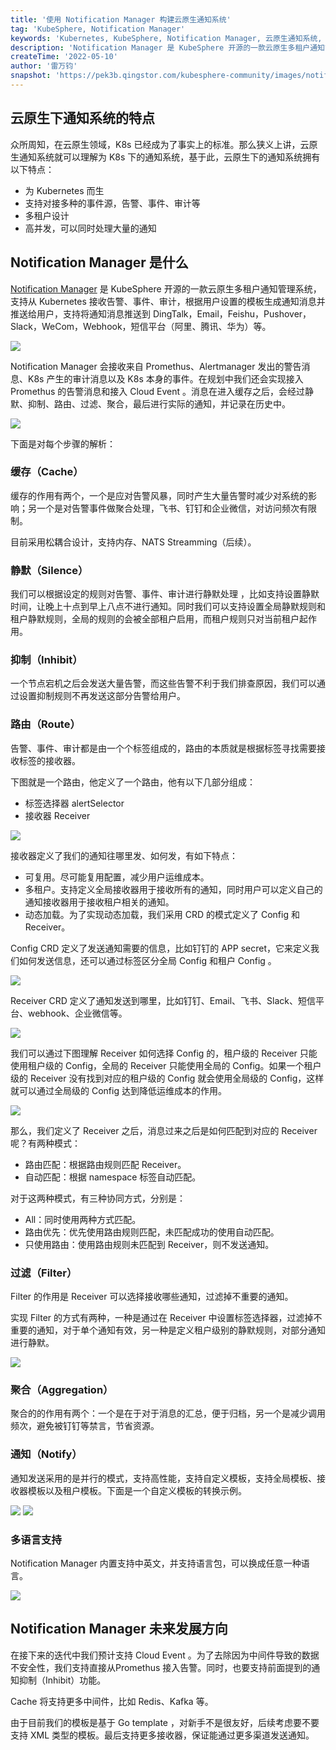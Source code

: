 ```yaml
---
title: '使用 Notification Manager 构建云原生通知系统'
tag: 'KubeSphere, Notification Manager'
keywords: 'Kubernetes, KubeSphere, Notification Manager, 云原生通知系统, 告警, 监控'
description: 'Notification Manager 是 KubeSphere 开源的一款云原生多租户通知管理系统，支持从 Kubernetes 接收告警、事件、审计，根据用户设置的模板生成通知消息并推送给用户，支持将通知消息推送到 DingTalk，Email，Feishu，Pushover，Slack，WeCom，Webhook，短信平台（阿里、腾讯、华为）等。'
createTime: '2022-05-10'
author: '雷万钧'
snapshot: 'https://pek3b.qingstor.com/kubesphere-community/images/notification-manager-system-cover.png'
---
```


## 云原生下通知系统的特点

众所周知，在云原生领域，K8s 已经成为了事实上的标准。那么狭义上讲，云原生通知系统就可以理解为 K8s 下的通知系统，基于此，云原生下的通知系统拥有以下特点：
- 为 Kubernetes 而生
- 支持对接多种的事件源，告警、事件、审计等
- 多租户设计 
- 高并发，可以同时处理大量的通知

## Notification Manager 是什么

[Notification Manager](https://github.com/kubesphere/notification-manager) 是 KubeSphere 开源的一款云原生多租户通知管理系统，支持从 Kubernetes 接收告警、事件、审计，根据用户设置的模板生成通知消息并推送给用户，支持将通知消息推送到 DingTalk，Email，Feishu，Pushover，Slack，WeCom，Webhook，短信平台（阿里、腾讯、华为）等。

![](https://pek3b.qingstor.com/kubesphere-community/images/notification-manager-101.png)

Notification Manager 会接收来自 Promethus、Alertmanager 发出的警告消息、K8s 产生的审计消息以及 K8s 本身的事件。在规划中我们还会实现接入 Promethus 的告警消息和接入 Cloud Event 。消息在进入缓存之后，会经过静默、抑制、路由、过滤、聚合，最后进行实际的通知，并记录在历史中。

![](https://pek3b.qingstor.com/kubesphere-community/images/notification-manager-architecture.jpeg)

下面是对每个步骤的解析：

### 缓存（Cache）

缓存的作用有两个，一个是应对告警风暴，同时产生大量告警时减少对系统的影响；另一个是对告警事件做聚合处理，飞书、钉钉和企业微信，对访问频次有限制。

目前采用松耦合设计，支持内存、NATS Streamming（后续）。

### 静默（Silence）

我们可以根据设定的规则对告警、事件、审计进行静默处理 ，比如支持设置静默时间，让晚上十点到早上八点不进行通知。同时我们可以支持设置全局静默规则和租户静默规则，全局的规则的会被全部租户启用，而租户规则只对当前租户起作用。

### 抑制（Inhibit）

一个节点宕机之后会发送大量告警，而这些告警不利于我们排查原因，我们可以通过设置抑制规则不再发送这部分告警给用户。

### 路由（Route）

告警、事件、审计都是由一个个标签组成的，路由的本质就是根据标签寻找需要接收标签的接收器。

下图就是一个路由，他定义了一个路由，他有以下几部分组成：
- 标签选择器 alertSelector 
- 接收器 Receiver

![](https://pek3b.qingstor.com/kubesphere-community/images/notification-manager-102.png)

接收器定义了我们的通知往哪里发、如何发，有如下特点：

- 可复用。尽可能复用配置，减少用户运维成本。
- 多租户。支持定义全局接收器用于接收所有的通知，同时用户可以定义自己的通知接收器用于接收租户相关的通知。
- 动态加载。为了实现动态加载，我们采用 CRD 的模式定义了 Config 和 Receiver。

Config CRD 定义了发送通知需要的信息，比如钉钉的 APP secret，它来定义我们如何发送信息，还可以通过标签区分全局 Config 和租户 Config 。

![](https://pek3b.qingstor.com/kubesphere-community/images/notification-manager-103.png)

Receiver CRD 定义了通知发送到哪里，比如钉钉、Email、飞书、Slack、短信平台、webhook、企业微信等。

![](https://pek3b.qingstor.com/kubesphere-community/images/notification-manager-104.png)

我们可以通过下图理解 Receiver 如何选择 Config 的，租户级的 Receiver 只能使用租户级的 Config，全局的 Receiver 只能使用全局的 Config。如果一个租户级的 Receiver 没有找到对应的租户级的 Config 就会使用全局级的 Config，这样就可以通过全局级的 Config 达到降低运维成本的作用。

![](https://pek3b.qingstor.com/kubesphere-community/images/notification-manager-105.png)

那么，我们定义了 Receiver 之后，消息过来之后是如何匹配到对应的 Receiver 呢？有两种模式：
- 路由匹配：根据路由规则匹配 Receiver。
- 自动匹配：根据 namespace 标签自动匹配。

对于这两种模式，有三种协同方式，分别是：
- All：同时使用两种方式匹配。
- 路由优先：优先使用路由规则匹配，未匹配成功的使用自动匹配。
- 只使用路由：使用路由规则未匹配到 Receiver，则不发送通知。

### 过滤（Filter）

Filter 的作用是 Receiver 可以选择接收哪些通知，过滤掉不重要的通知。

实现 Filter 的方式有两种，一种是通过在 Receiver 中设置标签选择器，过滤掉不重要的通知，对于单个通知有效，另一种是定义租户级别的静默规则，对部分通知进行静默。

![](https://pek3b.qingstor.com/kubesphere-community/images/notification-manager-106.png)

### 聚合（Aggregation）

聚合的的作用有两个：一个是在于对于消息的汇总，便于归档，另一个是减少调用频次，避免被钉钉等禁言，节省资源。

### 通知（Notify）

通知发送采用的是并行的模式，支持高性能，支持自定义模板，支持全局模板、接收器模板以及租户模板。下面是一个自定义模板的转换示例。

![](https://pek3b.qingstor.com/kubesphere-community/images/notification-manager-107.png)
![](https://pek3b.qingstor.com/kubesphere-community/images/notification-manager-108.png)

### 多语言支持

Notification Manager 内置支持中英文，并支持语言包，可以换成任意一种语言。

![](https://pek3b.qingstor.com/kubesphere-community/images/notification-manager-109.png)

## Notification Manager 未来发展方向

在接下来的迭代中我们预计支持 Cloud Event 。为了去除因为中间件导致的数据不安全性，我们支持直接从Promethus 接入告警。同时，也要支持前面提到的通知抑制（Inhibit）功能。

Cache 将支持更多中间件，比如 Redis、Kafka 等。

由于目前我们的模板是基于 Go template ，对新手不是很友好，后续考虑要不要支持 XML 类型的模板。最后支持更多接收器，保证能通过更多渠道发送通知。




